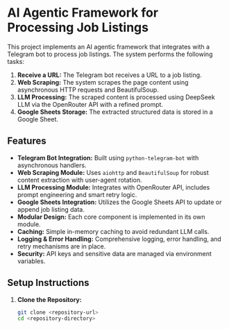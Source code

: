 # AI Agentic Framework for Processing Job Listings

This project implements an AI agentic framework that integrates with a Telegram bot to process job listings. The system performs the following tasks:

1. **Receive a URL:** The Telegram bot receives a URL to a job listing.
2. **Web Scraping:** The system scrapes the page content using asynchronous HTTP requests and BeautifulSoup.
3. **LLM Processing:** The scraped content is processed using DeepSeek LLM via the OpenRouter API with a refined prompt.
4. **Google Sheets Storage:** The extracted structured data is stored in a Google Sheet.

## Features

- **Telegram Bot Integration:** Built using `python-telegram-bot` with asynchronous handlers.
- **Web Scraping Module:** Uses `aiohttp` and `BeautifulSoup` for robust content extraction with user-agent rotation.
- **LLM Processing Module:** Integrates with OpenRouter API, includes prompt engineering and smart retry logic.
- **Google Sheets Integration:** Utilizes the Google Sheets API to update or append job listing data.
- **Modular Design:** Each core component is implemented in its own module.
- **Caching:** Simple in-memory caching to avoid redundant LLM calls.
- **Logging & Error Handling:** Comprehensive logging, error handling, and retry mechanisms are in place.
- **Security:** API keys and sensitive data are managed via environment variables.

## Setup Instructions

1. **Clone the Repository:**
   ```bash
   git clone <repository-url>
   cd <repository-directory>

